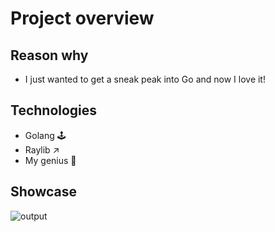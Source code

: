 # Project overview

## Reason why
- I just wanted to get a sneak peak into Go and now I love it!

## Technologies
- Golang 🕹️
- Raylib ↗️
- My genius 🧠

## Showcase
![output](https://github.com/RickyDane/gorl/assets/82893522/0d5daf4a-a85c-47fc-9a85-b3828fe0f85e)
